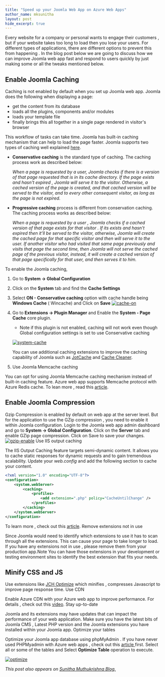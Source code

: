 ```yaml
---
title: "Speed up your Joomla Web App on Azure Web Apps"
author_name: mksunitha
layout: post
hide_excerpt: true
--- 
```


Every website for a company or personal wants to engage their customers , but if your website takes too long to load then you lose your users. For different types of applications, there are different options to prevent this from happening . In the blog post below we are going to discuss how we can improve Joomla web app fast and respond to users quickly by just making some or all the tweaks mentioned below.

## Enable Joomla Caching

Caching is not enabled by default when you set up Joomla web app. Joomla does the following when displaying a page:

- get the content from its database
- loads all the plugins, components and/or modules
- loads your template file
- finally brings this all together in a single page rendered in visitor's browser

This workflow of tasks can take time. Joomla has built-in caching mechanism that can help to load the page faster. Joomla supports two types of caching well explained [here](http://stackoverflow.com/questions/12739297/what-is-difference-between-conservative-caching-and-progressive-caching-in-jooml).

- **Conservative caching** is the standard type of caching. The caching process work as described below:

    *When a page is requested by a user, Joomla checks if there is a version of that page requested that is in its cache directory. If the page exists and hasn't expired , Joomla will serve it to the visitor. Otherwise, a cached version of the page is created, and that cached version will be served to the visitor, and to every other consequent visitor, as long as the page is not expired.*

- **Progressive caching** process is different from conservation caching. The caching process works as described below:

    *When a page is requested by a user , Joomla checks if a cached version of that page exists for that visitor . If its exists and hasn't expired then it’ll be served to the visitor, otherwise, Joomla will create the cached page for that specific visitor and then will serve it to the user. If another visitor who had visited that same page previously and visits that page the second time, then Joomla will not serve the cached page of the previous visitor, instead, it will create a cached version of that page specifically for that user, and then serves it to him.*

To enable the Joomla caching,

1. Go to **System -> Global Configuration**
1. Click on the **System** tab and find the **Cache Settings**
1. Select **ON - Conservative caching** option with cache handle being **Windows Cache** ( Wincache) and Click on **Save**
    [![cache-on](https://sunithamk.files.wordpress.com/2016/05/cache-on.png?w=300)](https://sunithamk.files.wordpress.com/2016/05/cache-on.png)

1. Go to **Extensions -> Plugin Manager** and Enable the **System - Page Cache** core plugin.
    - Note if this plugin is not enabled, caching will not work even though Global configuration settings is set to use Conservative caching 

    [![system-cache](https://sunithamk.files.wordpress.com/2016/05/system-cache.png)](https://sunithamk.files.wordpress.com/2016/05/system-cache.png)

    You can use additional caching extensions to improve the caching capability of Joomla such as [JotCache](http://extensions.joomla.org/extensions/core-enhancements/performance/cache/13155) and [Cache Cleaner](http://www.nonumber.nl/extensions/cachecleaner).
1. Use Joomla Memcache caching

You can opt for using Joomla Memcache caching mechanism instead of built-in caching feature. Azure web app supports Memcache protocol with Azure Redis cache. To lean more , read this [article](https://azure.microsoft.com/en-us/documentation/articles/web-sites-connect-to-redis-using-memcache-protocol/). 

## Enable Joomla Compression

Gzip Compression is enabled by default on web app at the server level. But for the application to use the GZip compression , you need to enable it within Joomla configuration. Login to the Joomla web app admin dashboard and go to **System -> Global Configuration**. Click on the **Server** tab and enable GZip page compression. Click on Save to save your changes. [![gzip-enable](https://sunithamk.files.wordpress.com/2016/05/gzip-enable.png)](https://sunithamk.files.wordpress.com/2016/05/gzip-enable.png) Use IIS output caching

The IIS Output Caching feature targets semi-dynamic content. It allows you to cache static responses for dynamic requests and to gain tremendous scalability. Update your *web.config* and add the following section to cache your content. 

```xml
<?xml version="1.0" encoding="UTF-8"?>
<configuration>
    <system.webServer>
        <caching>
            <profiles>
                <add extension=".php" policy="CacheUntilChange" />
            </profiles>
        </caching>
    </system.webServer>
</configuration>
```

To learn more , check out this [article](https://blogs.msdn.microsoft.com/brian_swan/2011/06/08/performance-tuning-php-apps-on-windowsiis-with-output-caching/). Remove extensions not in use

Since Joomla would need to identify which extensions to use it has to scan through all the extensions. This can cause your page to take longer to load. If you have any extensions not in use , please remove them from your production app.Note You can have those extensions in your development or testing environment sites to identify the best extension that fits your needs. 

## Minify CSS and JS

Use extensions like [JCH Optimize](http://extensions.joomla.org/extensions/core-enhancements/performance/site-performance/12088) which minifies , compresses Javascript to improve page response time. Use CDN

Enable Azure CDN with your Azure web app to improve performance. For details , check out this [video](https://channel9.msdn.com/Shows/Azure-Friday/Azure-Websites-CDN-Content-Distribution-Network-Support-with-Yochay-Kiriaty). Stay up-to-date

Joomla and its extensions may have updates that can impact the performance of your web application. Make sure you have the latest bits of Joomla CMS , Latest PHP version and the Joomla extensions you have installed within your Joomla app. Optimize your tables

Optimize your Joomla app database using phpMyAdmin . If you have never used PHPMyadmin with Azure web apps , check out this [article ](https://sunithamk.wordpress.com/2016/01/04/how-to-use-phpmyadmin-for-your-azure-web-app/)first. Select all or some of the tables and Select **Optimize Table** operation to execute.

[![optimize](https://sunithamk.files.wordpress.com/2016/05/optimize.png)](https://sunithamk.files.wordpress.com/2016/05/optimize.png)

*This post also appears on [Sunitha Muthukrishna Blog.](https://sunithamk.wordpress.com/2016/05/09/how-to-speed-up-joomla-web-app-on-azure-app-services/ "Sunitha's Blog")*
